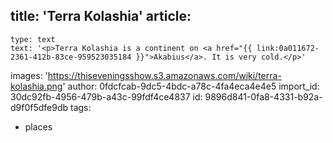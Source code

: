 title: 'Terra Kolashia'
article:
  -
    type: text
    text: '<p>Terra Kolashia is a continent on <a href="{{ link:0a011672-2361-412b-83ce-959523035184 }}">Akabius</a>. It is very cold.</p>'
images: 'https://thiseveningsshow.s3.amazonaws.com/wiki/terra-kolashia.png'
author: 0fdcfcab-9dc5-4bdc-a78c-4fa4eca4e4e5
import_id: 30dc92fb-4956-479b-a43c-99fdf4ce4837
id: 9896d841-0fa8-4331-b92a-d9f0f5dfe9db
tags:
  - places
